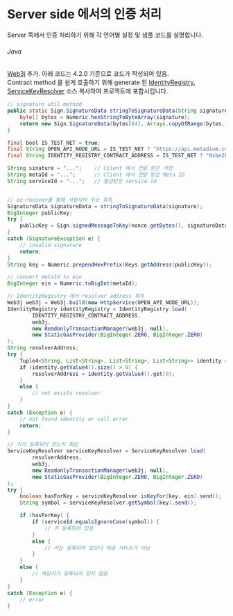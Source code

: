 # Server side 에서의 인증 처리
Server 쪽에서 인증 처리하기 위해 각 언어별 설정 및 샘플 코드를 설명합니다.  


###### Java

[Web3j](https://github.com/web3j/web3j#getting-started) 추가. 아래 코드는 4.2.0 기준으로 코드가 작성되어 있음.  
Contract method 를 쉽게 호출하기 위해 generate 된 [IdentityRegistry](https://github.com/YoungBaeJeon/metadium_android_sdk/edit/master/app/src/main/java/com/metadium/metadiumsdk/IdentityRegistry.java), [ServiceKeyResolver](https://github.com/YoungBaeJeon/metadium_android_sdk/edit/master/app/src/main/java/com/metadium/metadiumsdk/IdentityRegistry.java) 소스 복사하여 프로젝트에 포함시킵니다.  

```java
// signature util method
public static Sign.SignatureData stringToSignatureData(String signature) {
    byte[] bytes = Numeric.hexStringToByteArray(signature);
    return new Sign.SignatureData(bytes[64], Arrays.copyOfRange(bytes, 0, 32), Arrays.copyOfRange(bytes, 32, 64));
}

final bool IS_TEST_NET = true;
final String OPEN_API_NODE_URL = IS_TEST_NET ? "https://api.metadium.com/dev" : "https://api.metadium.com/prod";
final String IDENTITY_REGISTRY_CONTRACT_ADDRESS = IS_TEST_NET ? "0xbe2bb3d7085ff04bde4b3f177a730a826f05cb70" : "0x42bbff659772231bb63c7c175a1021e080a4cf9d";

String sinature = "...";    // Cilent 에서 전달 받은 서명
String metaId = "...";      // Client 에서 전달 받은 Meta ID
String serviceId = "...";   // 발급받은 service id


// ec-recover를 통해 서명자의 주소 획득
SignatureData signatureData = stringToSignatureData(signature);
BigInteger publicKey;
try {
    publicKey = Sign.signedMessageToKey(nonce.getBytes(), signatureData);
}
catch (SignatureException e) {
    // invalid signature
    return;
}
String key = Numeric.prependHexPrefix(Keys.getAddress(publicKey));

// convert metaId to ein
BigInteger ein = Numeric.toBigInt(metaId);

// IdentityRegistry 에서 resolver address 획득
Web3j web3j = Web3j.build(new HttpService(OPEN_API_NODE_URL));
IdentityRegistry identityRegistry = IdentityRegistry.load(
        IDENTITY_REGISTRY_CONTRACT_ADDRESS,
        web3j,
        new ReadonlyTransactionManager(web3j, null),
        new StaticGasProvider(BigInteger.ZERO, BigInteger.ZERO)
);
String resolverAddress;
try {
    Tuple4<String, List<String>, List<String>, List<String>> identity = identityRegistry.getIdentity(ein).send();
    if (identity.getValue4().size() > 0) {
        resolverAddress = identity.getValue4().get(0);
    }
    else {
        // not exists resolver
    }
}
catch (Exception e) {
    // not found identity or call error
    return;
}

// 키가 등록되어 있는지 확인
ServiceKeyResolver serviceKeyResolver = ServiceKeyResolver.load(
        resolverAddress,
        web3j,
        new ReadonlyTransactionManager(web3j, null),
        new StaticGasProvider(BigInteger.ZERO, BigInteger.ZERO)
);
try {
    boolean hasForKey = serviceKeyResolver.isKeyFor(key, ein).send();
    String symbol = serviceKeyResolver.getSymbol(key).send();

    if (hasForKey) {
        if (serviceId.equalsIgnoreCase(symbol)) {
            // 키 등록되어 있음
        }
        else {
            // 키는 등록되어 있으나 제공 서비스가 아님
        }
    }
    else {
        // 해당키가 등록되어 있지 않음
    }
}
catch (Exception e) {
    // error
}
```
